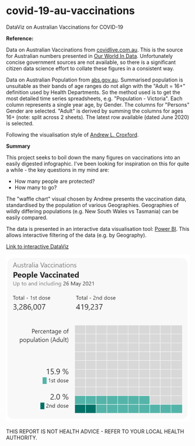 # covid-19-au-vaccinations
DataViz on Australian Vaccinations for COVID-19

**Reference:**

Data on Australian Vaccinations from [covidlive.com.au](https://covidlive.com.au/report/vaccinations-people).  This is the source for Australian numbers presented in [Our World In Data](https://ourworldindata.org/). Unfortunately concise government sources are not available, so there is a significant citizen data science effort to collate these figures in a consistent way.

Data on Australian Population from [abs.gov.au](https://www.abs.gov.au/statistics/people/population/national-state-and-territory-population/sep-2020). Summarised population is unsuitable as their bands of age ranges do not align with the "Adult = 16+" definition used by Health Departments. So the method used is to get the most detailed time series spreadsheets, e.g. "Population - Victoria". Each column represents a single year age, by Gender.  The columns for "Persons" Gender are selected. "Adult" is derived by summing the columns for ages 16+ (note: split across 2 sheets). The latest row available (dated June 2020) is selected.

Following the visualisation style of [Andrew L. Croxford](https://twitter.com/andrew_croxford/status/1395427955535450117?s=20).

**Summary**

This project seeks to boil down the many figures on vaccinations into an easily digested infographic. I've been looking for inspiration on this for quite a while - the key questions in my mind are:
- How many people are protected?
- How many to go?

The "waffle chart" visual chosen by Andrew presents the vaccination data, standardised by the population of various Geographies.  Geographies of wildly differing populations (e.g. New South Wales vs Tasmania) can be easily compared.

The data is presented in an interactive data visualisation tool: [Power BI](https://powerbi.microsoft.com). This allows interactive filtering of the data (e.g. by Geography).  

[Link to interactive DataViz](https://app.powerbi.com/view?r=eyJrIjoiMDNjZDY3YzEtMmM3OC00YWVkLTlmODUtNmRlMTM2YTJmMTg5IiwidCI6ImRjMWYwNGY1LWMxZTUtNDQyOS1hODEyLTU3OTNiZTQ1YmY5ZCIsImMiOjEwfQ%3D%3D)

[![Click to view and interact with the report](https://github.com/Mike-Honey/covid-19-au-vaccinations/raw/main/covid-19-au-vaccinations%20AUS%20vs%20adult.png)](https://app.powerbi.com/view?r=eyJrIjoiMDNjZDY3YzEtMmM3OC00YWVkLTlmODUtNmRlMTM2YTJmMTg5IiwidCI6ImRjMWYwNGY1LWMxZTUtNDQyOS1hODEyLTU3OTNiZTQ1YmY5ZCIsImMiOjEwfQ%3D%3D)


THIS REPORT IS NOT HEALTH ADVICE - REFER TO YOUR LOCAL HEALTH AUTHORITY.

